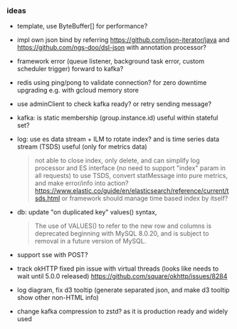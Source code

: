 ### ideas

* template, use ByteBuffer[] for performance?

* impl own json bind by referring https://github.com/json-iterator/java and https://github.com/ngs-doo/dsl-json with annotation processor?

* framework error (queue listener, background task error, custom scheduler trigger) forward to kafka?
* redis using ping/pong to validate connection? for zero downtime upgrading e.g. with gcloud memory store
* use adminClient to check kafka ready? or retry sending message?

* kafka: is static membership (group.instance.id) useful within stateful set?

* log: use es data stream + ILM to rotate index? and is time series data stream (TSDS) useful (only for metrics data)
  > not able to close index, only delete, and can simplify log processor and ES interface (no need to support "index" param in all requests)
  > to use TSDS, convert statMessage into pure metrics, and make error/info into action?
  > https://www.elastic.co/guide/en/elasticsearch/reference/current/tsds.html
  > or framework should manage time based index by itself?

* db: update "on duplicated key" values() syntax,
  > The use of VALUES() to refer to the new row and columns is deprecated beginning with MySQL 8.0.20, and is subject to removal in a future version of MySQL.

* support sse with POST?

* track okHTTP fixed pin issue with virtual threads (looks like needs to wait until 5.0.0 released)
  https://github.com/square/okhttp/issues/8284

* log diagram, fix d3 tooltip (generate separated json, and make d3 tooltip show other non-HTML info)
* change kafka compression to zstd? as it is production ready and widely used
